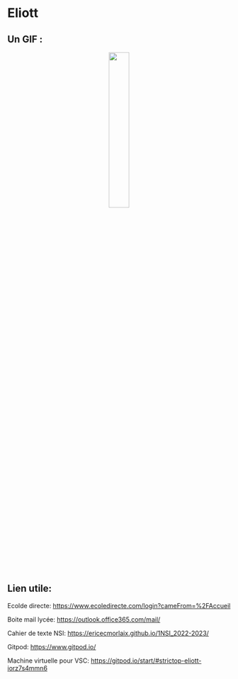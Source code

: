 # Eliott

## Un GIF :
<p align="center">
  <img align="center" width="30%" src="https://media.giphy.com/media/sIIhZliB2McAo/giphy.gif" />
  </p>

## Lien utile:

Ecolde directe: https://www.ecoledirecte.com/login?cameFrom=%2FAccueil

Boite mail lycée: https://outlook.office365.com/mail/

Cahier de texte NSI: https://ericecmorlaix.github.io/1NSI_2022-2023/

Gitpod: https://www.gitpod.io/

Machine virtuelle pour VSC: https://gitpod.io/start/#strictop-eliott-iorz7s4mmn6

